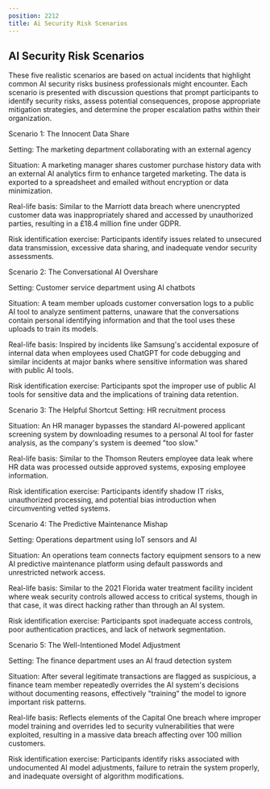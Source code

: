 ```yaml
---
position: 2212
title: Ai Security Risk Scenarios
---
```


## AI Security Risk Scenarios

These five realistic scenarios are based on actual incidents that highlight common AI security risks business professionals might encounter. Each scenario is presented with discussion questions that prompt participants to identify security risks, assess potential consequences, propose appropriate mitigation strategies, and determine the proper escalation paths within their organization.

Scenario 1: The Innocent Data Share

Setting: The marketing department collaborating with an external agency

Situation: A marketing manager shares customer purchase history data with an external AI analytics firm to enhance targeted marketing. The data is exported to a spreadsheet and emailed without encryption or data minimization.

Real-life basis: Similar to the Marriott data breach where unencrypted customer data was inappropriately shared and accessed by unauthorized parties, resulting in a £18.4 million fine under GDPR.



Risk identification exercise: Participants identify issues related to unsecured data transmission, excessive data sharing, and inadequate vendor security assessments.

Scenario 2: The Conversational AI Overshare

Setting: Customer service department using AI chatbots

Situation: A team member uploads customer conversation logs to a public AI tool to analyze sentiment patterns, unaware that the conversations contain personal identifying information and that the tool uses these uploads to train its models.

Real-life basis: Inspired by incidents like Samsung's accidental exposure of internal data when employees used ChatGPT for code debugging and similar incidents at major banks where sensitive information was shared with public AI tools.

Risk identification exercise: Participants spot the improper use of public AI tools for sensitive data and the implications of training data retention.

Scenario 3: The Helpful Shortcut Setting: HR recruitment process

Situation: An HR manager bypasses the standard AI-powered applicant screening system by downloading resumes to a personal AI tool for faster analysis, as the company's system is deemed "too slow."

Real-life basis: Similar to the Thomson Reuters employee data leak where HR data was processed outside approved systems, exposing employee information.

Risk identification exercise: Participants identify shadow IT risks, unauthorized processing, and potential bias introduction when circumventing vetted systems.

Scenario 4: The Predictive Maintenance Mishap

Setting: Operations department using IoT sensors and AI

Situation: An operations team connects factory equipment sensors to a new AI predictive maintenance platform using default passwords and unrestricted network access.

Real-life basis: Similar to the 2021 Florida water treatment facility incident where weak security controls allowed access to critical systems, though in that case, it was direct hacking rather than through an AI system.

Risk identification exercise: Participants spot inadequate access controls, poor authentication practices, and lack of network segmentation.



Scenario 5: The Well-Intentioned Model Adjustment

Setting: The finance department uses an AI fraud detection system

Situation: After several legitimate transactions are flagged as suspicious, a finance team member repeatedly overrides the AI system's decisions without documenting reasons, effectively "training" the model to ignore important risk patterns.

Real-life basis: Reflects elements of the Capital One breach where improper model training and overrides led to security vulnerabilities that were exploited, resulting in a massive data breach affecting over 100 million customers.

Risk identification exercise: Participants identify risks associated with undocumented AI model adjustments, failure to retrain the system properly, and inadequate oversight of algorithm modifications.